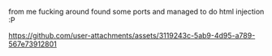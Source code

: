 from me fucking around
found some ports and managed to do html injection :P


https://github.com/user-attachments/assets/3119243c-5ab9-4d95-a789-567e73912801

